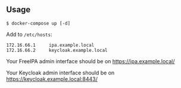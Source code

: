 ## Usage

```
$ docker-compose up [-d]
```

Add to `/etc/hosts`:

```
172.16.66.1     ipa.example.local
172.16.66.2     keycloak.example.local
```

Your FreeIPA admin interface should be on https://ipa.example.local/

Your Keycloak admin interface should be on https://keycloak.example.local:8443/
